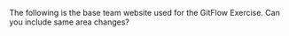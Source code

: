 
The following is the base team website used for the GitFlow Exercise. Can you include same area changes?
